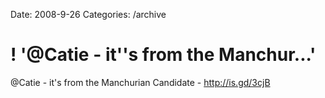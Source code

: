 Date: 2008-9-26
Categories: /archive

# ! '@Catie - it''s from the Manchur...'

@Catie - it's from the Manchurian Candidate - http://is.gd/3cjB
